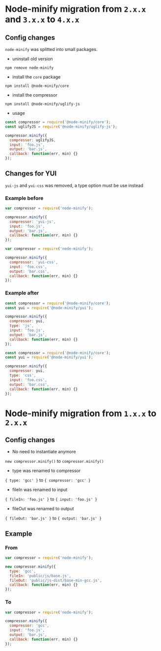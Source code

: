 # Node-minify migration from `2.x.x` and `3.x.x` to `4.x.x`

## Config changes

`node-minify` was splitted into small packages.

- uninstall old version

`npm remove node-minify`

- install the `core` package

`npm install @node-minify/core`

- install the compressor

`npm install @node-minify/uglify-js`

- usage

```js
const compressor = require('@node-minify/core');
const uglifyJS = require('@node-minify/uglify-js');

compressor.minify({
  compressor: uglifyJS,
  input: 'foo.js',
  output: 'bar.js',
  callback: function(err, min) {}
});
```

## Changes for YUI

`yui-js` and `yui-css` was removed, a type option must be use instead

### Example before

```js
var compressor = require('node-minify');

compressor.minify({
  compressor: 'yui-js',
  input: 'foo.js',
  output: 'bar.js',
  callback: function(err, min) {}
});
```

```js
var compressor = require('node-minify');

compressor.minify({
  compressor: 'yui-css',
  input: 'foo.css',
  output: 'bar.css',
  callback: function(err, min) {}
});
```

### Example after

```js
const compressor = require('@node-minify/core');
const yui = require('@node-minify/yui');

compressor.minify({
  compressor: yui,
  type: 'js',
  input: 'foo.js',
  output: 'bar.js',
  callback: function(err, min) {}
});
```

```js
const compressor = require('@node-minify/core');
const yui = require('@node-minify/yui');

compressor.minify({
  compressor: yui,
  type: 'css',
  input: 'foo.css',
  output: 'bar.css',
  callback: function(err, min) {}
});
```

# Node-minify migration from `1.x.x` to `2.x.x`

## Config changes

- No need to instantiate anymore

`new compressor.minify()` to `compressor.minify()`

- type was renamed to compressor

`{ type: 'gcc' }` to `{ compressor: 'gcc' }`

- fileIn was renamed to input

`{ fileIn: 'foo.js' }` to `{ input: 'foo.js' }`

- fileOut was renamed to output

`{ fileOut: 'bar.js' }` to `{ output: 'bar.js' }`

## Example

### From

```js
var compressor = require('node-minify');

new compressor.minify({
  type: 'gcc',
  fileIn: 'public/js/base.js',
  fileOut: 'public/js-dist/base-min-gcc.js',
  callback: function(err, min) {}
});
```

### To

```js
var compressor = require('node-minify');

compressor.minify({
  compressor: 'gcc',
  input: 'foo.js',
  output: 'bar.js',
  callback: function(err, min) {}
});
```
